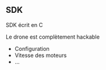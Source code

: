 ## SDK 

SDK écrit en C

Le drone est complètement hackable

+ Configuration
+ Vitesse des moteurs
+ ...